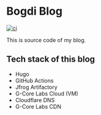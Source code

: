 # Bogdi Blog

[![ci](https://github.com/gofort/bogdi/actions/workflows/ci.yml/badge.svg)](https://github.com/gofort/bogdi/actions/workflows/ci.yml)

This is source code of my blog.

## Tech stack of this blog

* Hugo
* GitHub Actions
* Jfrog Artifactory
* G-Core Labs Cloud (VM)
* Cloudflare DNS
* G-Core Labs CDN
